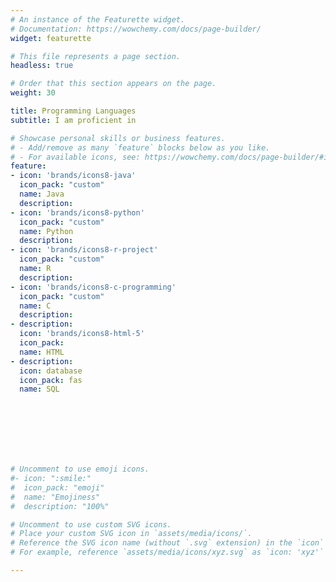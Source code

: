 ```yaml
---
# An instance of the Featurette widget.
# Documentation: https://wowchemy.com/docs/page-builder/
widget: featurette

# This file represents a page section.
headless: true

# Order that this section appears on the page.
weight: 30

title: Programming Languages
subtitle: I am proficient in 

# Showcase personal skills or business features.
# - Add/remove as many `feature` blocks below as you like.
# - For available icons, see: https://wowchemy.com/docs/page-builder/#icons
feature:
- icon: 'brands/icons8-java'
  icon_pack: "custom"
  name: Java
  description: 
- icon: 'brands/icons8-python'
  icon_pack: "custom"
  name: Python
  description: 
- icon: 'brands/icons8-r-project'
  icon_pack: "custom"
  name: R
  description: 
- icon: 'brands/icons8-c-programming'
  icon_pack: "custom"
  name: C
  description: 
- description: 
  icon: 'brands/icons8-html-5'
  icon_pack: 
  name: HTML
- description: 
  icon: database
  icon_pack: fas
  name: SQL

 






# Uncomment to use emoji icons.
#- icon: ":smile:"
#  icon_pack: "emoji"
#  name: "Emojiness"
#  description: "100%"  

# Uncomment to use custom SVG icons.
# Place your custom SVG icon in `assets/media/icons/`.
# Reference the SVG icon name (without `.svg` extension) in the `icon` field.
# For example, reference `assets/media/icons/xyz.svg` as `icon: 'xyz'`

---
```

